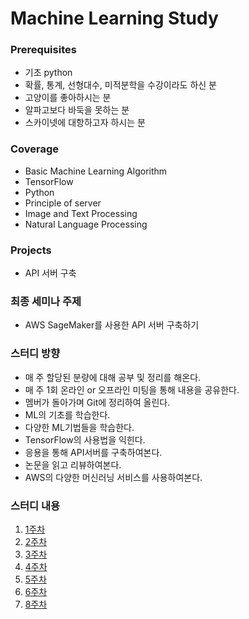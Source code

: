 # Machine Learning Study

### Prerequisites
- 기초 python
- 확률, 통계, 선형대수, 미적분학을 수강이라도 하신 분
- 고양이를 좋아하시는 분
- 알파고보다 바둑을 못하는 분
- 스카이넷에 대항하고자 하시는 분

### Coverage
- Basic Machine Learning Algorithm
- TensorFlow
- Python
- Principle of server
- Image and Text Processing
- Natural Language Processing

### Projects
- API 서버 구축

### 최종 세미나 주제
- AWS SageMaker를 사용한 API 서버 구축하기

### 스터디 방향
- 매 주 할당된 분량에 대해 공부 및 정리를 해온다.
- 매 주 1회 온라인 or 오프라인 미팅을 통해 내용을 공유한다.
- 멤버가 돌아가며 Git에 정리하여 올린다.
- ML의 기초를 학습한다.
- 다양한 ML기법들을 학습한다.
- TensorFlow의 사용법을 익힌다.
- 응용을 통해 API서버를 구축하여본다.
- 논문을 읽고 리뷰하여본다.
- AWS의 다양한 머신러닝 서비스를 사용하여본다.

### 스터디 내용
1. [1주차](1주차)
2. [2주차](2주차)
3. [3주차](3주차)
4. [4주차](4주차)
5. [5주차](5주차)
6. [6주차](6주차)
7. [8주차](8주차)
